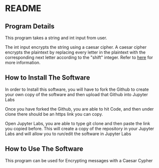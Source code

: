 # README

## Program Details

This program takes a string and int input from user.

The int input encrypts the string using a caesar cipher.
A caesar cipher encrypts the plaintext by replacing every letter in the plaintext with the corresponding next letter according to the "shift" integer. Refer to [here](https://en.wikipedia.org/wiki/Caesar_cipher) for more information.

## How to Install The Software
In order to Install this software, you will have to fork the Github to create your own copy of the software and then upload that Github into Jupyter Labs

Once you have forked the Github, you are able to hit Code, and then under clone there should be an https link you can copy. 

Open Jupyter Labs, you are able to type git clone and then paste the link you copied before. This will create a copy of the repository in your Jupyter Labs and will allow you to run/edit the software in Jupyter Labs

## How to Use The Software
This program can be used for Encrypting messages with a Caesar Cypher